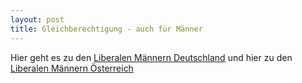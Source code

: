 ```yaml
---
layout: post
title: Gleichberechtigung - auch für Männer
---
```


Hier geht es zu den
[Liberalen Männern Deutschland](http://liberale-maenner.de)
und hier zu den
[Liberalen Männern Österreich](http://liberalemaenner.at)
